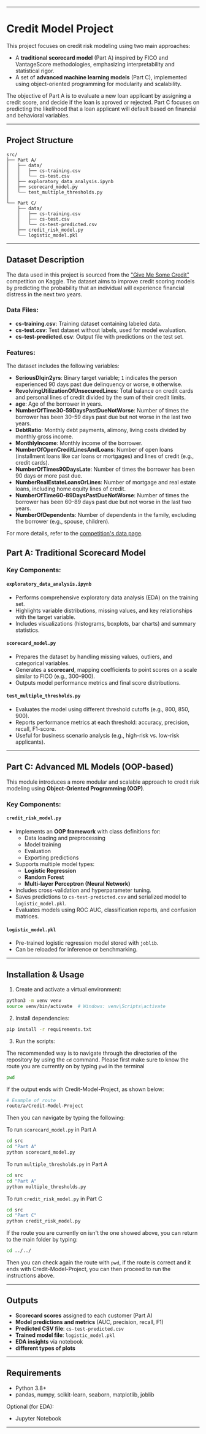 
---

# Credit Model Project

This project focuses on credit risk modeling using two main approaches:

- A **traditional scorecard model** (Part A) inspired by FICO and VantageScore methodologies, emphasizing interpretability and statistical rigor.
- A set of **advanced machine learning models** (Part C), implemented using object-oriented programming for modularity and scalability.

The objective of Part A is to evaluate a new loan applicant by assigning a credit score, and decide if the loan is aproved or rejected. Part C focuses on predicting the likelihood that a loan applicant will default based on financial and behavioral variables.

---

## Project Structure

```
src/
├── Part A/
│   ├── data/
│   │   ├── cs-training.csv
│   │   └── cs-test.csv
│   ├── exploratory_data_analysis.ipynb
│   ├── scorecard_model.py
│   └── test_multiple_thresholds.py
│
└── Part C/
    ├── data/
    │   ├── cs-training.csv
    │   ├── cs-test.csv
    │   └── cs-test-predicted.csv
    ├── credit_risk_model.py
    └── logistic_model.pkl
```


---

## Dataset Description

The data used in this project is sourced from the ["Give Me Some Credit"](https://www.kaggle.com/c/GiveMeSomeCredit) competition on Kaggle. The dataset aims to improve credit scoring models by predicting the probability that an individual will experience financial distress in the next two years.

### Data Files:
- **cs-training.csv**: Training dataset containing labeled data.  
- **cs-test.csv**: Test dataset without labels, used for model evaluation.  
- **cs-test-predicted.csv**: Output file with predictions on the test set.

### Features:
The dataset includes the following variables:

- **SeriousDlqin2yrs**: Binary target variable; `1` indicates the person experienced 90 days past due delinquency or worse, `0` otherwise.
- **RevolvingUtilizationOfUnsecuredLines**: Total balance on credit cards and personal lines of credit divided by the sum of their credit limits.
- **age**: Age of the borrower in years.
- **NumberOfTime30-59DaysPastDueNotWorse**: Number of times the borrower has been 30–59 days past due but not worse in the last two years.
- **DebtRatio**: Monthly debt payments, alimony, living costs divided by monthly gross income.
- **MonthlyIncome**: Monthly income of the borrower.
- **NumberOfOpenCreditLinesAndLoans**: Number of open loans (installment loans like car loans or mortgages) and lines of credit (e.g., credit cards).
- **NumberOfTimes90DaysLate**: Number of times the borrower has been 90 days or more past due.
- **NumberRealEstateLoansOrLines**: Number of mortgage and real estate loans, including home equity lines of credit.
- **NumberOfTime60-89DaysPastDueNotWorse**: Number of times the borrower has been 60–89 days past due but not worse in the last two years.
- **NumberOfDependents**: Number of dependents in the family, excluding the borrower (e.g., spouse, children).

For more details, refer to the [competition's data page](https://www.kaggle.com/c/GiveMeSomeCredit/data).

## Part A: Traditional Scorecard Model

### Key Components:

#### `exploratory_data_analysis.ipynb`
- Performs comprehensive exploratory data analysis (EDA) on the training set.
- Highlights variable distributions, missing values, and key relationships with the target variable.
- Includes visualizations (histograms, boxplots, bar charts) and summary statistics.

#### `scorecard_model.py`
- Prepares the dataset by handling missing values, outliers, and categorical variables.
- Generates a **scorecard**, mapping coefficients to point scores on a scale similar to FICO (e.g., 300–900).
- Outputs model performance metrics and final score distributions.

#### `test_multiple_thresholds.py`
- Evaluates the model using different threshold cutoffs (e.g., 800, 850, 900).
- Reports performance metrics at each threshold: accuracy, precision, recall, F1-score.
- Useful for business scenario analysis (e.g., high-risk vs. low-risk applicants).

---

## Part C: Advanced ML Models (OOP-based)

This module introduces a more modular and scalable approach to credit risk modeling using **Object-Oriented Programming (OOP)**.

### Key Components:

#### `credit_risk_model.py`
- Implements an **OOP framework** with class definitions for:
  - Data loading and preprocessing
  - Model training
  - Evaluation
  - Exporting predictions
- Supports multiple model types:
  - **Logistic Regression**
  - **Random Forest**
  - **Multi-layer Perceptron (Neural Network)**
- Includes cross-validation and hyperparameter tuning.
- Saves predictions to `cs-test-predicted.csv` and serialized model to `logistic_model.pkl`.
- Evaluates models using ROC AUC, classification reports, and confusion matrices.

#### `logistic_model.pkl`
- Pre-trained logistic regression model stored with `joblib`.
- Can be reloaded for inference or benchmarking.

---

## Installation & Usage

1. Create and activate a virtual environment:
```bash
python3 -m venv venv
source venv/bin/activate  # Windows: venv\Scripts\activate
```

2. Install dependencies:
```bash
pip install -r requirements.txt
```

3. Run the scripts:

The recommended way is to navigate through the directories of the repository by using the `cd` command. Please first make sure to know the route you are currently on by typing `pwd` in the terminal

```bash
pwd
```
If the output ends with Credit-Model-Project, as shown below:

```bash
# Example of route
route/a/Credit-Model-Project
```

Then you can navigate by typing the following: 

To run `scorecard_model.py` in Part A

```bash
cd src
cd "Part A"
python scorecard_model.py
```

To run `multiple_thresholds.py` in Part A

```bash
cd src
cd "Part A"
python multiple_thresholds.py
```

To run `credit_risk_model.py` in Part C

```bash
cd src
cd "Part C"
python credit_risk_model.py
```

If the route you are currently on isn't the one showed above, you can return to the main folder by typing:

```bash
cd ../../
```

Then you can check again the route with `pwd`, if the route is correct and it ends with Credit-Model-Project, you can then proceed to run the instructions above.

---

## Outputs

- **Scorecard scores** assigned to each customer (Part A)
- **Model predictions and metrics** (AUC, precision, recall, F1)
- **Predicted CSV file**: `cs-test-predicted.csv`
- **Trained model file**: `logistic_model.pkl`
- **EDA insights** via notebook
- **different types of plots**

---

## Requirements

- Python 3.8+
- pandas, numpy, scikit-learn, seaborn, matplotlib, joblib

Optional (for EDA):
- Jupyter Notebook

---
